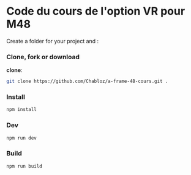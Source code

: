 # Code du cours de l'option VR pour M48

Create a folder for your project and :

### Clone, fork or download
**clone**:
```sh
git clone https://github.com/Chabloz/a-frame-48-cours.git .
```
### Install
```sh
npm install
```
### Dev
```sh
npm run dev
```
### Build
```sh
npm run build
```
